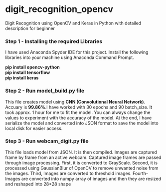 # digit_recognition_opencv
Digit Recognition using OpenCV and Keras in Python with detailed description for beginner

<h3> Step 1 - Installing the required Libraries </h3>
<p>I have used Anaconda Spyder IDE for this project. Install the following libraries into your machine using Anaconda Command Prompt.</p>

<p><b>pip install opencv-python <br>
pip install tensorflow <br>
pip install keras</b></p>

<h3> Step 2 - Run model_build.py file </h3>
<p>This file creates model using <b>CNN (Convolutional Neural Network)</b>. Accuary is <b>99.86%</b>.I have worked with 30 epochs and 90 batch_size. It took approx. 1 hour for me to fit the model. You can always change the values to experiment with the accuracy of the model. At the end, I have serialize the model and converted into JSON format to save the model into local disk for easier access.</p>

<h3> Step 3 - Run webcam_digit.py file </h3>
<p>This file loads model from JSON. It is then compiled. Images are captured frame by frame from an active webcam. Captured image frames are passed through image processing. First, it is converted to GrayScale. Second, it is processed using GaussianBlur of OpenCV to remove unwanted noise from the images. Third, Images are converted to threshold images. Fourth- Images are converted into numpy array of images and then they are resized and reshaped into 28*28 shape </p>
